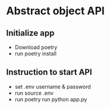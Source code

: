# Abstract object API

## Initialize app
- Download poetry
- run poetry install

## Instruction to start API
- set .env username & password
- run source .env
- run poetry run python app.py
